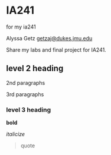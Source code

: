 # IA241
for my ia241

Alyssa Getz
getzaj@dukes.jmu.edu

Share my labs and final project for IA241.

## level 2 heading

2nd paragraphs 

3rd paragraphs

### level 3 heading

**bold**

*italicize*

> quote
